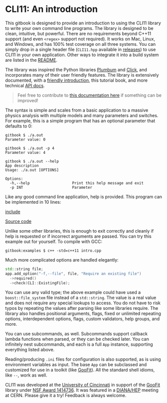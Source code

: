 # CLI11: An introduction

This gitbook is designed to provide an introduction to using the CLI11 library to write your own command line programs. The library is designed to be clean, intuitive, but powerful. There are no requirements beyond C++11 support (and even `<regex>` support not required). It works on Mac, Linux, and Windows, and has 100% test coverage on all three systems. You can simply drop in a single header file (`CLI11.hpp` available in [releases]) to use CLI11 in your own application. Other ways to integrate it into a build system are listed in the [README][].

The library was inspired the Python libraries [Plumbum][] and [Click][], and incorporates many of their user friendly features. The library is extensively documented, with a [friendly introduction][README], this tutorial book, and more technical [API docs][].

> Feel free to contribute to [this documentation here][CLI11Tutorial] if something can be improved!

The syntax is simple and scales from a basic application to a massive physics analysis with multiple models and many parameters and switches. For example, this is a simple program that has an optional parameter that defaults to 0:

```term
gitbook $ ./a.out
Parameter value: 0

gitbook $ ./a.out -p 4
Parameter value: 4

gitbook $ ./a.out --help
App description
Usage: ./a.out [OPTIONS]

Options:
  -h,--help                   Print this help message and exit
  -p INT                      Parameter
```

Like any good command line application, help is provided. This program can be implemented in 10 lines:

[include](code/intro.cpp)

[Source code](https://github.com/CLIUtils/CLI11/blob/master/book/code/intro.cpp)

Unlike some other libraries, this is enough to exit correctly and cleanly if help is requested or if incorrect arguments are passed. You can try this example out for yourself. To compile with GCC:

```term
gitbook:examples $ c++ -std=c++11 intro.cpp
```

Much more complicated options are handled elegantly:

```cpp
std::string file;
app.add_option("-f,--file", file, "Require an existing file")
  ->required()
  ->check(CLI::ExistingFile);
```

You can use any valid type; the above example could have used a `boost::file_system` file instead of a `std::string`. The value is a real value and does not require any special lookups to access. You do not have to risk typos by repeating the values after parsing like some libraries require. The library also handles positional arguments, flags, fixed or unlimited repeating options, interdependent options, flags, custom validators, help groups, and more.

You can use subcommands, as well. Subcommands support callback lambda functions when parsed, or they can be checked later. You can infinitely nest subcommands, and each is a full `App` instance, supporting everything listed above.

Reading/producing `.ini` files for configuration is also supported, as is using environment variables as input. The base `App` can be subclassed and customized for use in a toolkit (like [GooFit][]). All the standard shell idioms, like `--`, work as well.

CLI11 was developed at the [University of Cincinnati] in support of the [GooFit][] library under [NSF Award 1414736][NSF 1414736]. It was featured in a [DIANA/HEP] meeting at CERN. Please give it a try! Feedback is always welcome.

[GooFit]: https://github.com/GooFit/GooFit
[DIANA/HEP]: http://diana-hep.org
[CLI11]: https://github.com/CLIUtils/CLI11
[CLI11Tutorial]: https://cliutils.github.io/CLI11/book
[releases]: https://github.com/CLIUtils/CLI11/releases
[API docs]: https://cliutils.github.io/CLI11
[README]: https://github.com/CLIUtils/CLI11/blob/master/README.md
[NSF 1414736]: https://nsf.gov/awardsearch/showAward?AWD_ID=1414736
[University of Cincinnati]: http://www.uc.edu
[Plumbum]: http://plumbum.readthedocs.io/en/latest/
[Click]: https://click.palletsprojects.com/
